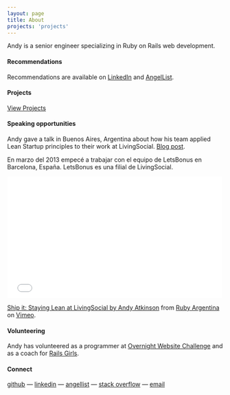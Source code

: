 ```yaml
---
layout: page
title: About
projects: 'projects'
---
```


Andy is a senior engineer specializing in Ruby on Rails web development.

#### Recommendations

Recommendations are available on [LinkedIn](http://linkedin.com/in/andyatkinson/) and [AngelList](https://angel.co/andy-atkinson).

#### Projects

[View Projects](/projects)

#### Speaking opportunities
Andy gave a talk in Buenos Aires, Argentina about how his team applied Lean Startup principles to their work at LivingSocial. [Blog post](/blog/2013/11/27/rubyconf-argentina-2012/).

En marzo del 2013 empecé a trabajar con el equipo de LetsBonus en Barcelona, España. LetsBonus es una filial de LivingSocial.

<iframe src="//player.vimeo.com/video/57940280" width="500" height="282" frameborder="0" webkitallowfullscreen mozallowfullscreen allowfullscreen></iframe> <p><a href="http://vimeo.com/57940280">Ship it: Staying Lean at LivingSocial by Andy Atkinson</a> from <a href="http://vimeo.com/rubyargentina">Ruby Argentina</a> on <a href="https://vimeo.com">Vimeo</a>.</p>

#### Volunteering

Andy has volunteered as a programmer at [Overnight Website Challenge](http://overnightwebsitechallenge.com/) and as a coach for [Rails Girls](http://railsgirls.com/).

#### Connect

[github](https://github.com/andyatkinson) &mdash; [linkedin](http://www.linkedin.com/in/andyatkinson/) &mdash; <a href='https://angel.co/andy-atkinson'>angellist</a> &mdash; <a href='http://stackoverflow.com/users/126688/andy-atkinson'>stack overflow</a> &mdash; <a href="mailto:andyatkinson@gmail.com">email</a>
